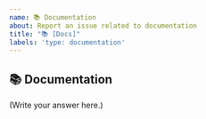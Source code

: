 ```yaml
---
name: 📚 Documentation
about: Report an issue related to documentation
title: "📚 [Docs]"
labels: 'type: documentation'
---
```


## 📚 Documentation

<!--
    Did you find a mistake in the documentation?
    Is there missing documentation?
-->

(Write your answer here.)
